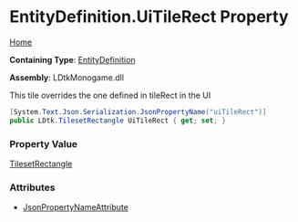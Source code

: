 # EntityDefinition\.UiTileRect Property

[Home](../../../README.md)

**Containing Type**: [EntityDefinition](../README.md)

**Assembly**: LDtkMonogame\.dll

  
This tile overrides the one defined in tileRect in the UI

```csharp
[System.Text.Json.Serialization.JsonPropertyName("uiTileRect")]
public LDtk.TilesetRectangle UiTileRect { get; set; }
```

### Property Value

[TilesetRectangle](../../TilesetRectangle/README.md)

### Attributes

* [JsonPropertyNameAttribute](https://docs.microsoft.com/en-us/dotnet/api/system.text.json.serialization.jsonpropertynameattribute)

